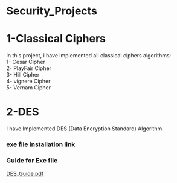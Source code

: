 # Security_Projects
# 1-Classical Ciphers
In this project, i have implemented all classical ciphers algorithms:<br />
1- Cesar Cipher <br />
2- PlayFair Cipher <br />
3- Hill Cipher <br />
4- vignere Cipher <br />
5- Vernam Cipher <br />
# 2-DES 
I have Implemented DES (Data Encryption Standard) Algorithm.
### exe file installation link

### Guide for Exe file
[DES_Guide.pdf](https://github.com/MoRamdan11/Security_Projects/files/6461161/DES_Guide.pdf)
